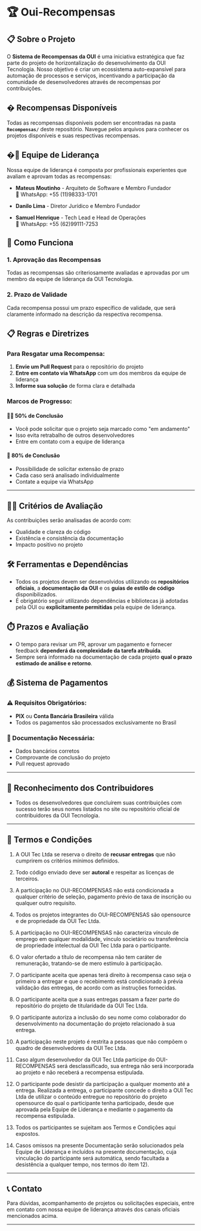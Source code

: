 # 🏆 Oui-Recompensas

## 📋 Sobre o Projeto

O **Sistema de Recompensas da OUI** é uma iniciativa estratégica que faz parte do projeto de horizontalização do desenvolvimento da OUI Tecnologia. Nosso objetivo é criar um ecossistema auto-expansível para automação de processos e serviços, incentivando a participação da comunidade de desenvolvedores através de recompensas por contribuições.

## � Recompensas Disponíveis

Todas as recompensas disponíveis podem ser encontradas na pasta **`Recompensas/`** deste repositório. Navegue pelos arquivos para conhecer os projetos disponíveis e suas respectivas recompensas.

## �👥 Equipe de Liderança

Nossa equipe de liderança é composta por profissionais experientes que avaliam e aprovam todas as recompensas:

- **Mateus Moutinho** - Arquiteto de Software e Membro Fundador  
  📱 WhatsApp: +55 (11)98333-1701

- **Danilo Lima** - Diretor Jurídico e Membro Fundador

- **Samuel Henrique** - Tech Lead e Head de Operações </br>
  📱 WhatsApp: +55 (62)99111-7253

## 🎯 Como Funciona

### 1. Aprovação das Recompensas
Todas as recompensas são criteriosamente avaliadas e aprovadas por um membro da equipe de liderança da OUI Tecnologia.

### 2. Prazo de Validade
Cada recompensa possui um prazo específico de validade, que será claramente informado na descrição da respectiva recompensa.

## 📋 Regras e Diretrizes

### Para Resgatar uma Recompensa:
1. **Envie um Pull Request** para o repositório do projeto
2. **Entre em contato via WhatsApp** com um dos membros da equipe de liderança
3. **Informe sua solução** de forma clara e detalhada

### Marcos de Progresso:

#### 🏃‍♂️ 50% de Conclusão
- Você pode solicitar que o projeto seja marcado como "em andamento"
- Isso evita retrabalho de outros desenvolvedores
- Entre em contato com a equipe de liderança

#### 🏁 80% de Conclusão
- Possibilidade de solicitar extensão de prazo
- Cada caso será analisado individualmente
- Contate a equipe via WhatsApp

---

## 🧑‍💻 Critérios de Avaliação

As contribuições serão analisadas de acordo com:

* Qualidade e clareza do código
* Existência e consistência da documentação
* Impacto positivo no projeto

## 🛠️ Ferramentas e Dependências

* Todos os projetos devem ser desenvolvidos utilizando os **repositórios oficiais**, a **documentação da OUI** e os **guias de estilo de código** disponibilizados.
* É obrigatório seguir utilizando dependências e bibliotecas já adotadas pela OUI ou **explicitamente permitidas** pela equipe de liderança.

## ⏱️ Prazos e Avaliação

* O tempo para revisar um PR, aprovar um pagamento e fornecer feedback **dependerá da complexidade da tarefa atribuída**.
* Sempre será informado na documentação de cada projeto **qual o prazo estimado de análise e retorno**.

## 💰 Sistema de Pagamentos

### ⚠️ Requisitos Obrigatórios:
- **PIX** ou **Conta Bancária Brasileira** válida
- Todos os pagamentos são processados exclusivamente no Brasil

### 📄 Documentação Necessária:
- Dados bancários corretos
- Comprovante de conclusão do projeto
- Pull request aprovado

---

## 🌟 Reconhecimento dos Contribuidores

* Todos os desenvolvedores que concluírem suas contribuições com sucesso terão seus nomes listados no site ou repositório oficial de contribuidores da OUI Tecnologia.

---

## 📜 Termos e Condições

1) A OUI Tec Ltda se reserva o direito de **recusar entregas** que não cumprirem os critérios mínimos definidos.
  
2) Todo código enviado deve ser **autoral** e respeitar as licenças de terceiros.
  
3) A participação no OUI-RECOMPENSAS não está condicionada a qualquer critério de seleção, pagamento prévio de taxa de inscrição ou qualquer outro requisito.
  
4) Todos os projetos integrantes do OUI-RECOMPENSAS são opensource e de propriedade da OUI Tec Ltda.
  
5) A participação no OUI-RECOMPENSAS não caracteriza vínculo de emprego em qualquer modalidade, vínculo societário ou transferência de propriedade intelectual da OUI Tec Ltda para o participante.
  
6) O valor ofertado a título de recompensa não tem caráter de remuneração, tratando-se de mero estímulo à participação.
  
7) O participante aceita que apenas terá direito à recompensa caso seja o primeiro a entregar e que o recebimento está condicionado à prévia validação das entregas, de acordo com as instruções fornecidas.
  
8) O participante aceita que a suas entregas passam a fazer parte do repositório do projeto de titularidade da OUI Tec Ltda.
  
9) O participante autoriza a inclusão do seu nome como colaborador do desenvolvimento na documentação do projeto relacionado à sua entrega.
  
10) A participação neste projeto é restrita a pessoas que não compõem o quadro de desenvolvedores da OUI Tec Ltda.
  
11) Caso algum desenvolvedor da OUI Tec Ltda participe do OUI-RECOMPENSAS será desclassificado, sua entrega não será incorporada ao projeto e não receberá a recompensa estipulada.
  
12) O participante pode desistir da participação a qualquer momento até a entrega. Realizada a entrega, o participante concede o direito a OUI Tec Ltda de utilizar o conteúdo entregue no repositório do projeto opensource do qual o participante tenha participado, desde que aprovada pela Equipe de Liderança e mediante o pagamento da recompensa estipulada.
   
13) Todos os participantes se sujeitam aos Termos e Condições aqui expostos.
  
14) Casos omissos na presente Documentação serão solucionados pela Equipe de Liderança e incluídos na presente documentação, cuja vinculação do participante será automática, sendo facultada a desistência a qualquer tempo, nos termos do item 12).


---

## 📞 Contato

Para dúvidas, acompanhamento de projetos ou solicitações especiais, entre em contato com nossa equipe de liderança através dos canais oficiais mencionados acima.

---
